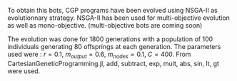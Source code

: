 To obtain this bots, CGP programs have been evolved using NSGA-II as evolutionnary strategy. NSGA-II has been used for multi-objective evolution as well as mono-objective. (multi-objective bots are coming soon)

The evolution was done for 1800 generations with a population of 100 individuals generating 80 offsprings at each generation.
The parameters used were : $r=0.1$, $m_{output} = 0.6$, $m_{nodes}=0.1$, $C=400$.
From CartesianGeneticProgramming.jl, add, subtract, exp, mult, abs, sin, lt, gt were used.
